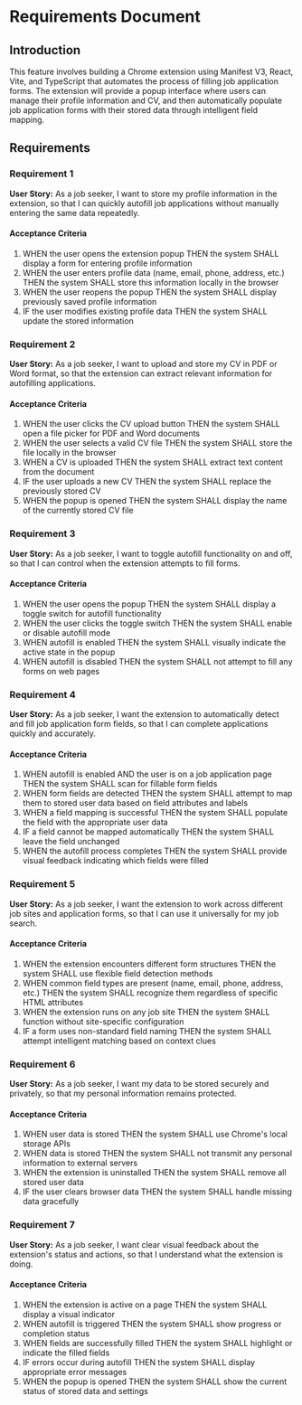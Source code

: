 # Requirements Document

## Introduction

This feature involves building a Chrome extension using Manifest V3, React, Vite, and TypeScript that automates the process of filling job application forms. The extension will provide a popup interface where users can manage their profile information and CV, and then automatically populate job application forms with their stored data through intelligent field mapping.

## Requirements

### Requirement 1

**User Story:** As a job seeker, I want to store my profile information in the extension, so that I can quickly autofill job applications without manually entering the same data repeatedly.

#### Acceptance Criteria

1. WHEN the user opens the extension popup THEN the system SHALL display a form for entering profile information
2. WHEN the user enters profile data (name, email, phone, address, etc.) THEN the system SHALL store this information locally in the browser
3. WHEN the user reopens the popup THEN the system SHALL display previously saved profile information
4. IF the user modifies existing profile data THEN the system SHALL update the stored information

### Requirement 2

**User Story:** As a job seeker, I want to upload and store my CV in PDF or Word format, so that the extension can extract relevant information for autofilling applications.

#### Acceptance Criteria

1. WHEN the user clicks the CV upload button THEN the system SHALL open a file picker for PDF and Word documents
2. WHEN the user selects a valid CV file THEN the system SHALL store the file locally in the browser
3. WHEN a CV is uploaded THEN the system SHALL extract text content from the document
4. IF the user uploads a new CV THEN the system SHALL replace the previously stored CV
5. WHEN the popup is opened THEN the system SHALL display the name of the currently stored CV file

### Requirement 3

**User Story:** As a job seeker, I want to toggle autofill functionality on and off, so that I can control when the extension attempts to fill forms.

#### Acceptance Criteria

1. WHEN the user opens the popup THEN the system SHALL display a toggle switch for autofill functionality
2. WHEN the user clicks the toggle switch THEN the system SHALL enable or disable autofill mode
3. WHEN autofill is enabled THEN the system SHALL visually indicate the active state in the popup
4. WHEN autofill is disabled THEN the system SHALL not attempt to fill any forms on web pages

### Requirement 4

**User Story:** As a job seeker, I want the extension to automatically detect and fill job application form fields, so that I can complete applications quickly and accurately.

#### Acceptance Criteria

1. WHEN autofill is enabled AND the user is on a job application page THEN the system SHALL scan for fillable form fields
2. WHEN form fields are detected THEN the system SHALL attempt to map them to stored user data based on field attributes and labels
3. WHEN a field mapping is successful THEN the system SHALL populate the field with the appropriate user data
4. IF a field cannot be mapped automatically THEN the system SHALL leave the field unchanged
5. WHEN the autofill process completes THEN the system SHALL provide visual feedback indicating which fields were filled

### Requirement 5

**User Story:** As a job seeker, I want the extension to work across different job sites and application forms, so that I can use it universally for my job search.

#### Acceptance Criteria

1. WHEN the extension encounters different form structures THEN the system SHALL use flexible field detection methods
2. WHEN common field types are present (name, email, phone, address, etc.) THEN the system SHALL recognize them regardless of specific HTML attributes
3. WHEN the extension runs on any job site THEN the system SHALL function without site-specific configuration
4. IF a form uses non-standard field naming THEN the system SHALL attempt intelligent matching based on context clues

### Requirement 6

**User Story:** As a job seeker, I want my data to be stored securely and privately, so that my personal information remains protected.

#### Acceptance Criteria

1. WHEN user data is stored THEN the system SHALL use Chrome's local storage APIs
2. WHEN data is stored THEN the system SHALL not transmit any personal information to external servers
3. WHEN the extension is uninstalled THEN the system SHALL remove all stored user data
4. IF the user clears browser data THEN the system SHALL handle missing data gracefully

### Requirement 7

**User Story:** As a job seeker, I want clear visual feedback about the extension's status and actions, so that I understand what the extension is doing.

#### Acceptance Criteria

1. WHEN the extension is active on a page THEN the system SHALL display a visual indicator
2. WHEN autofill is triggered THEN the system SHALL show progress or completion status
3. WHEN fields are successfully filled THEN the system SHALL highlight or indicate the filled fields
4. IF errors occur during autofill THEN the system SHALL display appropriate error messages
5. WHEN the popup is opened THEN the system SHALL show the current status of stored data and settings